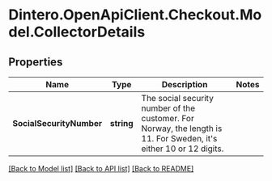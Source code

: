 # Dintero.OpenApiClient.Checkout.Model.CollectorDetails

## Properties

Name | Type | Description | Notes
------------ | ------------- | ------------- | -------------
**SocialSecurityNumber** | **string** | The social security number of the customer. For Norway, the length is 11. For Sweden, it&#39;s either 10 or 12 digits.  | 

[[Back to Model list]](../README.md#documentation-for-models) [[Back to API list]](../README.md#documentation-for-api-endpoints) [[Back to README]](../README.md)

